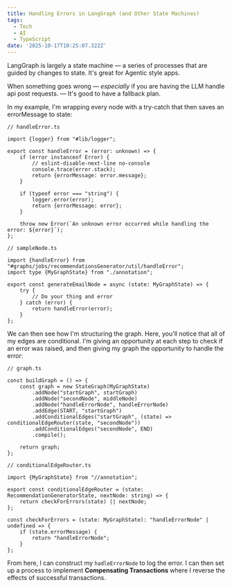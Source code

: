 ```yaml
---
title: Handling Errors in LangGraph (and Other State Machines)
tags:
  - Tech
  - AI
  - TypeScript
date: '2025-10-17T10:25:07.322Z'
---
```


LangGraph is largely a state machine — a series of processes that are guided by changes to state. It's great for Agentic style apps.

When something goes wrong — _especially_ if you are having the LLM handle api post requests. — It's good to have a fallback plan.

In my example, I'm wrapping every node with a try-catch that then saves an errorMessage to state:

```
// handleError.ts

import {logger} from "#lib/logger";

export const handleError = (error: unknown) => {
    if (error instanceof Error) {
        // eslint-disable-next-line no-console
        console.trace(error.stack);
        return {errorMessage: error.message};
    }

    if (typeof error === "string") {
        logger.error(error);
        return {errorMessage: error};
    }

    throw new Error(`An unknown error occurred while handling the error: ${error}`);
};
```

```
// sampleNode.ts

import {handleError} from "#graphs/jobs/recommendationsGenerator/util/handleError";
import type {MyGraphState} from "./annotation";

export const generateEmailNode = async (state: MyGraphState) => {
    try {
		// Do your thing and error
    } catch (error) {
        return handleError(error);
    }
};

```

We can then see how I'm structuring the graph. Here, you'll notice that all of my edges are conditional. I'm giving an opportunity at each step to check if an error was raised, and then giving my graph the opportunity to handle the error:

```
// graph.ts

const buildGraph = () => {
    const graph = new StateGraph(MyGraphState)
        .addNode("startGraph", startGraph)
        .addNode("secondNode", middleNode)
        .addNode("handleErrorNode", handleErrorNode)
        .addEdge(START, "startGraph")
        .addConditionalEdges("startGraph", (state) => conditionalEdgeRouter(state, "secondNode"))
        .addConditionalEdges("secondNode", END)
        .compile();

    return graph;
};
```

```
// conditionalEdgeRouter.ts

import {MyGraphState} from "//annotation";

export const conditionalEdgeRouter = (state: RecommendationGeneratorState, nextNode: string) => {
    return checkForErrors(state) || nextNode;
};

const checkForErrors = (state: MyGraphState): "handleErrorNode" | undefined => {
    if (state.errorMessage) {
        return "handleErrorNode";
    }
};

```

From here, I can construct my `hadleErrorNode` to log the error. I can then set up a process to implement **Compensating Transactions** where I reverse the effects of successful transactions.

